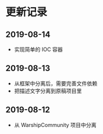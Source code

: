 # 更新记录

## 2019-08-14

- 实现简单的 IOC 容器

## 2019-08-13

- 从框架中分离后，需要完善文件依赖
- 把描述文字分离到原稿项目里

## 2019-08-12

- 从 WarshipCommunity 项目中分离
